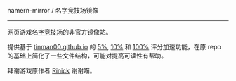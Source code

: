 namern-mirror / 名字竞技场镜像

---

网页游戏[名字竞技场](https://deepmess.com/namerena/)的非官方镜像站。

提供基于 [tinman00.github.io](https://github.com/tinman00/tinman00.github.io) 的 [5%](https://namerena.pages.dev/fast0), [10%](https://namerena.pages.dev/fast1) 和 [100%](https://namerena.pages.dev/fast2) 评分加速功能，在原 repo 的基础上简化了一些文件结构，可能对提高可读性有帮助。

拜谢游戏原作者 [Rinick](https://github.com/rinick) 谢谢喵。
